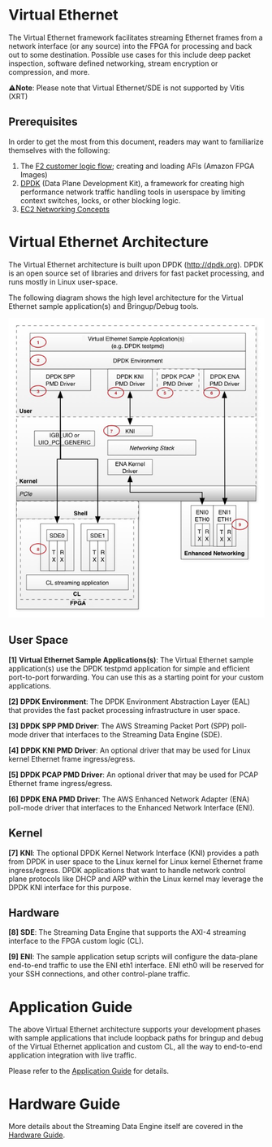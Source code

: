 # Virtual Ethernet

The Virtual Ethernet framework facilitates streaming Ethernet frames from a network interface (or any source) into the FPGA for processing and back out to some destination. Possible use cases for this include deep packet inspection, software defined networking, stream encryption or compression, and more.

⚠️**Note**: Please note that Virtual Ethernet/SDE is not supported by Vitis (XRT)

## Prerequisites

In order to get the most from this document, readers may want to familiarize themselves with the following:

1. The [F2 customer logic flow](../../../hdk/README.md#build-accelerator-afi-using-hdk-design-flow); creating and loading AFIs (Amazon FPGA Images)
2. [DPDK](https://dpdk.org) (Data Plane Development Kit), a framework for creating high performance network traffic handling tools in userspace by limiting context switches, locks, or other blocking logic.
3. [EC2 Networking Concepts](https://docs.aws.amazon.com/AWSEC2/latest/UserGuide/EC2_Network_and_Security.html)

# Virtual Ethernet Architecture

The Virtual Ethernet architecture is built upon DPDK (http://dpdk.org). DPDK is an open source set of libraries and drivers for fast packet processing, and runs mostly in Linux user-space.

The following diagram shows the high level architecture for the Virtual Ethernet sample application(s) and Bringup/Debug tools.

![alt tag](./images/Virtual_Ethernet_Arch.jpg)

## User Space

**\[1\]** **Virtual Ethernet Sample Applications(s)**: The Virtual Ethernet sample application(s) use the DPDK testpmd application for simple and efficient port-to-port forwarding.  You can use this as a starting point for your custom applications.

**\[2\]** **DPDK Environment**: The DPDK Environment Abstraction Layer (EAL) that provides the fast packet processing infrastructure in user space.

**\[3\]** **DPDK SPP PMD Driver**: The AWS Streaming Packet Port (SPP) poll-mode driver that interfaces to the Streaming Data Engine (SDE).

**\[4\]** **DPDK KNI PMD Driver**: An optional driver that may be used for Linux kernel Ethernet frame ingress/egress.

**\[5\]** **DPDK PCAP PMD Driver**: An optional driver that may be used for PCAP Ethernet frame ingress/egress.

**\[6\]** **DPDK ENA PMD Driver**: The AWS Enhanced Network Adapter (ENA) poll-mode driver that interfaces to the Enhanced Network Interface (ENI).

## Kernel

**\[7\]** **KNI**: The optional DPDK Kernel Network Interface (KNI) provides a path from DPDK in user space to the Linux kernel for Linux kernel Ethernet frame ingress/egress.  DPDK applications that want to handle network control plane protocols like DHCP and ARP within the Linux kernel may leverage the DPDK KNI interface for this purpose.

## Hardware

**\[8\]** **SDE**: The Streaming Data Engine that supports the AXI-4 streaming interface to the FPGA custom logic (CL).

**\[9\]** **ENI**: The sample application setup scripts will configure the data-plane end-to-end traffic to use the ENI eth1 interface.  ENI eth0 will be reserved for your SSH connections, and other control-plane traffic.

# Application Guide

The above Virtual Ethernet architecture supports your development phases with sample applications that include loopback paths for bringup and debug of the Virtual Ethernet application and custom CL, all the way to end-to-end application integration with live traffic.

Please refer to the [Application Guide](./doc/Virtual_Ethernet_Application_Guide.md) for details.

# Hardware Guide

More details about the Streaming Data Engine itself are covered in the [Hardware Guide](./doc/SDE_HW_Guide.md).
